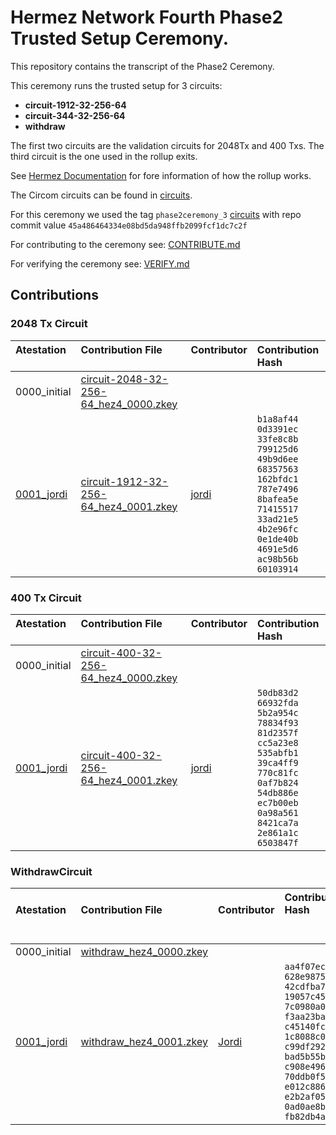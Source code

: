 # Hermez Network Fourth Phase2 Trusted Setup Ceremony.

This repository contains the transcript of the Phase2 Ceremony.

This ceremony runs the trusted setup for 3 circuits:

* **circuit-1912-32-256-64**
* **circuit-344-32-256-64**
* **withdraw**

The first two circuits are the validation circuits for 2048Tx and 400 Txs.  The third circuit is the one used in the rollup exits.

See [Hermez Documentation](https://docs.hermez.io/#/) for fore information of how the rollup works.

The Circom circuits can be found in [circuits](https://github.com/hermeznetwork/circuits).

For this ceremony we used the tag `phase2ceremony_3` [circuits](https://github.com/hermeznetwork/circuits) with repo commit value  `45a486464334e08bd5da948ffb2099fcf1dc7c2f`

For contributing to the ceremony see: [CONTRIBUTE.md](CONTRIBUTE.md)

For verifying the ceremony see: [VERIFY.md](VERIFY.md)

## Contributions

### 2048 Tx Circuit

| Atestation<br>&nbsp; | Contribution File<br>&nbsp; | Contributor<br>&nbsp; | Contribution Hash &nbsp; &nbsp; &nbsp; &nbsp; &nbsp; &nbsp; |
|:-----|:------------ |:-----|:--------------------------------------|
| 0000_initial | [circuit-2048-32-256-64_hez4_0000.zkey](https://hermez.s3-eu-west-1.amazonaws.com/circuit-2048-32-256-64_hez4_0000.zkey)     | |
| [0001_jordi](https://github.com/hermeznetwork/phase2ceremony_4/tree/main/0001_jordi) | [circuit-1912-32-256-64_hez4_0001.zkey](https://hermez.s3-eu-west-1.amazonaws.com/circuit-2048-32-256-64_hez4_0001.zkey)     | [jordi](https://keybase.io/jbaylina)  | `b1a8af44 0d3391ec`<br>`33fe8c8b 799125d6`<br>`49b9d6ee 68357563`<br>`162bfdc1 787e7496`<br>`8bafea5e 71415517`<br>`33ad21e5 4b2e96fc`<br>`0e1de40b 4691e5d6`<br>`ac98b56b 60103914` |


### 400 Tx Circuit

| Atestation<br>&nbsp; | Contribution File<br>&nbsp; | Contributor<br>&nbsp; | Contribution Hash &nbsp; &nbsp; &nbsp; &nbsp; |
|:-----|:------------ |:-----|:--------------------------------------|
| 0000_initial | [circuit-400-32-256-64_hez4_0000.zkey](https://hermez.s3-eu-west-1.amazonaws.com/circuit-400-32-256-64_hez4_0000.zkey)     | |
| [0001_jordi](https://github.com/hermeznetwork/phase2ceremony_4/tree/main/0001_jordi) | [circuit-400-32-256-64_hez4_0001.zkey](https://hermez.s3-eu-west-1.amazonaws.com/circuit-400-32-256-64_hez4_0001.zkey)     | [jordi](https://keybase.io/jbaylina)  | `50db83d2 66932fda`<br>`5b2a954c 78834f93`<br>`81d2357f cc5a23e8`<br>`535abfb1 39ca4ff9`<br>`770c81fc 0af7b824`<br>`54db886e ec7b00eb`<br>`0a98a561 8421ca7a`<br>`2e861a1c 6503847f` |

### WithdrawCircuit

| Atestation<br>&nbsp; | Contribution File<br>&nbsp; | Contributor<br>&nbsp; | Contribution Hash &nbsp; &nbsp; &nbsp; &nbsp; &nbsp; &nbsp; &nbsp; &nbsp; &nbsp; &nbsp; &nbsp; &nbsp;&nbsp; &nbsp; <br> &nbsp; |
|:-----|:------------ |:-----|:--------------------------------------|
| 0000_initial | [withdraw_hez4_0000.zkey](https://hermez.s3-eu-west-1.amazonaws.com/withdraw_hez4_0000.zkey)     | |
| [0001_jordi](https://github.com/hermeznetwork/phase2ceremony_4/tree/main/0001_jordi) | [withdraw_hez4_0001.zkey](https://hermez.s3-eu-west-1.amazonaws.com/withdraw_hez4_0001.zkey)     | [Jordi](https://keybase.io/jbaylina)  |     `aa4f07ec 628e9875`<br>`42cdfba7 19057c45`<br>`7c0980a0 f3aa23ba`<br>`c45140fc 1c8088c0`<br>`c99df292 bad5b55b`<br>`c908e496 70ddb0f5`<br>`e012c886 e2b2af05`<br>`0ad0ae8b fb82db4a`|


